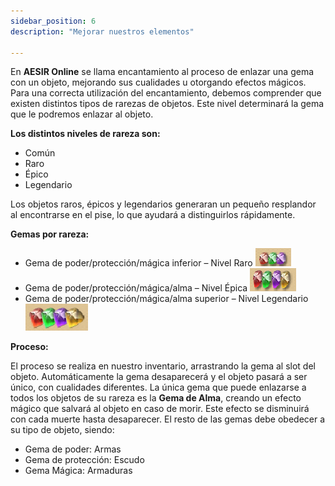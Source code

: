 ```yaml
---
sidebar_position: 6
description: "Mejorar nuestros elementos"

---
```


En **AESIR Online** se llama encantamiento al proceso de enlazar una gema con un objeto, mejorando sus cualidades u otorgando efectos mágicos.
Para una correcta utilización del encantamiento, debemos comprender que existen distintos tipos de rarezas de objetos. Este nivel determinará la gema que le podremos enlazar al objeto.

**Los distintos niveles de rareza son:**

  -	Común
  -	Raro
  -	Épico
  -	Legendario

Los objetos raros, épicos y legendarios generaran un pequeño resplandor al encontrarse en el pise, lo que ayudará a distinguirlos rápidamente.

**Gemas por rareza:**

  -	Gema de poder/protección/mágica inferior – Nivel Raro     ![Encantamiento Raro](/combat/enchant-rare.png)
  -	Gema de poder/protección/mágica/alma – Nivel Épica    ![Encantamiento Épico](/combat/enchant-epic.png)
  -	Gema de poder/protección/mágica/alma superior – Nivel Legendario    ![Encantamiento Legendario](/combat/enchant-legendary.png)

**Proceso:**

El proceso se realiza en nuestro inventario, arrastrando la gema al slot del objeto. Automáticamente la gema desaparecerá y el objeto pasará a ser único, con cualidades diferentes.
La única gema que puede enlazarse a todos los objetos de su rareza es la **Gema de Alma**, creando un efecto mágico que salvará al objeto en caso de morir. Este efecto se disminuirá con cada muerte hasta desaparecer. El resto de las gemas debe obedecer a su tipo de objeto, siendo:
  -	Gema de poder: Armas 
  -	Gema de protección: Escudo
  -	Gema Mágica: Armaduras
